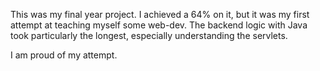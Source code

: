 This was my final year project. I achieved a 64% on it, but it was my first attempt at teaching myself some web-dev. The backend logic with Java took particularly the longest, especially understanding the servlets.

I am proud of my attempt.
